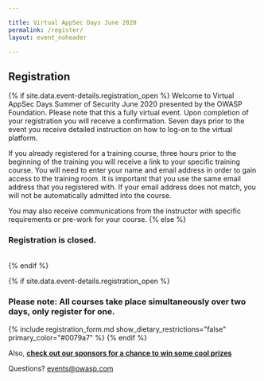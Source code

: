 ```yaml
---

title: Virtual AppSec Days June 2020
permalink: /register/
layout: event_noheader

---
```


## Registration 
{% if site.data.event-details.registration_open %}
Welcome to Virtual AppSec Days Summer of Security June 2020 presented by the OWASP Foundation. Please note that this a fully virtual event. Upon completion of your registration you will receive a confirmation. Seven days prior to the event you receive detailed instruction on how to log-on to the virtual platform. 

If you already registered for a training course, three hours prior to the beginning of the training you will receive a link to your specific training course.
You will need to enter your name and email address in order to gain access to the training room. It is important that you use the same email address that you registered with. If your email address does not match, you will not be automatically admitted into the course.

You may also receive communications from the instructor with specific requirements or pre-work for your course. 
{% else %}
<br>
### Registration is closed.
<br>
{% endif %}

{% if site.data.event-details.registration_open %}
### **Please note: All courses take place simultaneously over two days, only register for one.**

{% include registration_form.md show_dietary_restrictions="false" primary_color="#0079a7" %}
{% endif %}

Also, **[check out our sponsors for a chance to win some cool prizes](/sponsors/swag/)**

Questions? [events@owasp.com](mailto:events@owasp.com?subject=Virtual%20AppSec%20Days%20Inquiry)
